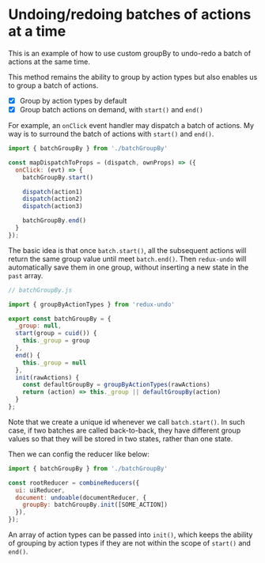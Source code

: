 # Undoing/redoing batches of actions at a time

This is an example of how to use custom groupBy to undo-redo a batch of actions at the same time.

This method remains the ability to group by action types but also enables us to group a batch of actions.

* [x] Group by action types by default
* [x] Group batch actions on demand, with `start()` and `end()`

For example, an `onClick` event handler may dispatch a batch of actions. My way is to surround the batch of actions with `start()` and `end()`.

```javascript
import { batchGroupBy } from './batchGroupBy'

const mapDispatchToProps = (dispatch, ownProps) => ({
  onClick: (evt) => {
    batchGroupBy.start()

    dispatch(action1)
    dispatch(action2)
    dispatch(action3)

    batchGroupBy.end()
  }
});
```

The basic idea is that once `batch.start()`, all the subsequent actions will return the same group value until meet `batch.end()`. Then `redux-undo` will automatically save them in one group, without inserting a new state in the `past` array.

```javascript
// batchGroupBy.js

import { groupByActionTypes } from 'redux-undo'

export const batchGroupBy = {
  _group: null,
  start(group = cuid()) {
    this._group = group
  },
  end() {
    this._group = null
  },
  init(rawActions) {
    const defaultGroupBy = groupByActionTypes(rawActions)
    return (action) => this._group || defaultGroupBy(action)
  }
};
```

Note that we create a unique id whenever we call `batch.start()`. In such case, if two batches are called back-to-back, they have different group values so that they will be stored in two states, rather than one state.

Then we can config the reducer like below:

```javascript
import { batchGroupBy } from './batchGroupBy'

const rootReducer = combineReducers({
  ui: uiReducer,
  document: undoable(documentReducer, {
    groupBy: batchGroupBy.init([SOME_ACTION])
  }),
});
```

An array of action types can be passed into `init()`, which keeps the ability of grouping by action types if they are not within the scope of `start()` and `end()`.

